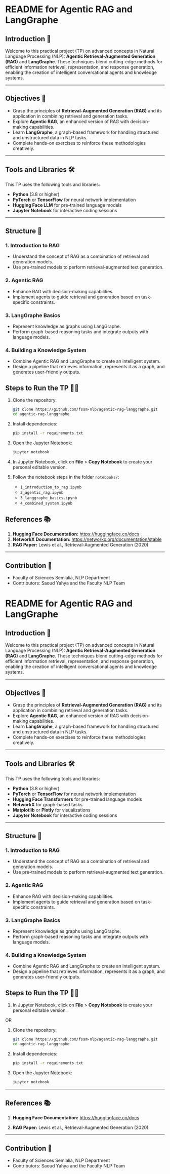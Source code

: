 # README for Agentic RAG and LangGraphe

## Introduction 🌟
Welcome to this practical project (TP) on advanced concepts in Natural Language Processing (NLP): **Agentic Retrieval-Augmented Generation (RAG)** and **LangGraphe**. These techniques blend cutting-edge methods for efficient information retrieval, representation, and response generation, enabling the creation of intelligent conversational agents and knowledge systems.

---

## Objectives 🎯
- Grasp the principles of **Retrieval-Augmented Generation (RAG)** and its application in combining retrieval and generation tasks.
- Explore **Agentic RAG**, an enhanced version of RAG with decision-making capabilities.
- Learn **LangGraphe**, a graph-based framework for handling structured and unstructured data in NLP tasks.
- Complete hands-on exercises to reinforce these methodologies creatively.

---

## Tools and Libraries 🛠️
This TP uses the following tools and libraries:
- **Python** (3.8 or higher)
- **PyTorch** or **TensorFlow** for neural network implementation
- **Hugging Face LLM** for pre-trained language models
- **Jupyter Notebook** for interactive coding sessions

---

## Structure 📂
### 1. **Introduction to RAG**
   - Understand the concept of RAG as a combination of retrieval and generation models.
   - Use pre-trained models to perform retrieval-augmented text generation.

### 2. **Agentic RAG**
   - Enhance RAG with decision-making capabilities.
   - Implement agents to guide retrieval and generation based on task-specific constraints.

### 3. **LangGraphe Basics**
   - Represent knowledge as graphs using LangGraphe.
   - Perform graph-based reasoning tasks and integrate outputs with language models.

### 4. **Building a Knowledge System**
   - Combine Agentic RAG and LangGraphe to create an intelligent system.
   - Design a pipeline that retrieves information, represents it as a graph, and generates user-friendly outputs.



## Steps to Run the TP 🏃‍♀️
1. Clone the repository:
   ```bash
   git clone https://github.com/fssm-nlp/agentic-rag-langgraphe.git
   cd agentic-rag-langgraphe
   ```

2. Install dependencies:
   ```bash
   pip install -r requirements.txt
   ```

3. Open the Jupyter Notebook:
   ```bash
   jupyter notebook
   ```

4. In Jupyter Notebook, click on **File** > **Copy Notebook** to create your personal editable version.

5. Follow the notebook steps in the folder `notebooks/`:
   - `1_introduction_to_rag.ipynb`
   - `2_agentic_rag.ipynb`
   - `3_langgraphe_basics.ipynb`
   - `4_combined_system.ipynb`



## References 📚
1. **Hugging Face Documentation:** https://huggingface.co/docs
2. **NetworkX Documentation:** https://networkx.org/documentation/stable
3. **RAG Paper:** Lewis et al., Retrieval-Augmented Generation (2020)

---

## Contribution 🤝
- Faculty of Sciences Semlalia, NLP Department
- Contributors: Saoud Yahya and the Faculty NLP Team

# README for Agentic RAG and LangGraphe

## Introduction 🌟
Welcome to this practical project (TP) on advanced concepts in Natural Language Processing (NLP): **Agentic Retrieval-Augmented Generation (RAG)** and **LangGraphe**. These techniques blend cutting-edge methods for efficient information retrieval, representation, and response generation, enabling the creation of intelligent conversational agents and knowledge systems.

---

## Objectives 🎯
- Grasp the principles of **Retrieval-Augmented Generation (RAG)** and its application in combining retrieval and generation tasks.
- Explore **Agentic RAG**, an enhanced version of RAG with decision-making capabilities.
- Learn **LangGraphe**, a graph-based framework for handling structured and unstructured data in NLP tasks.
- Complete hands-on exercises to reinforce these methodologies creatively.

---

## Tools and Libraries 🛠️
This TP uses the following tools and libraries:
- **Python** (3.8 or higher)
- **PyTorch** or **TensorFlow** for neural network implementation
- **Hugging Face Transformers** for pre-trained language models
- **NetworkX** for graph-based tasks
- **Matplotlib** or **Plotly** for visualizations
- **Jupyter Notebook** for interactive coding sessions

---

## Structure 📂
### 1. **Introduction to RAG**
   - Understand the concept of RAG as a combination of retrieval and generation models.
   - Use pre-trained models to perform retrieval-augmented text generation.

### 2. **Agentic RAG**
   - Enhance RAG with decision-making capabilities.
   - Implement agents to guide retrieval and generation based on task-specific constraints.

### 3. **LangGraphe Basics**
   - Represent knowledge as graphs using LangGraphe.
   - Perform graph-based reasoning tasks and integrate outputs with language models.

### 4. **Building a Knowledge System**
   - Combine Agentic RAG and LangGraphe to create an intelligent system.
   - Design a pipeline that retrieves information, represents it as a graph, and generates user-friendly outputs.



## Steps to Run the TP 🏃‍♀️
1. In Jupyter Notebook, click on **File** > **Copy Notebook** to create your personal editable version.

OR 

1. Clone the repository:
   ```bash
   git clone https://github.com/fssm-nlp/agentic-rag-langgraphe.git
   cd agentic-rag-langgraphe
   ```

2. Install dependencies:
   ```bash
   pip install -r requirements.txt
   ```

3. Open the Jupyter Notebook:
   ```bash
   jupyter notebook
   ```



---

## References 📚
1. **Hugging Face Documentation:** https://huggingface.co/docs

3. **RAG Paper:** Lewis et al., Retrieval-Augmented Generation (2020)

---

## Contribution 🤝
- Faculty of Sciences Semlalia, NLP Department
- Contributors: Saoud Yahya and the Faculty NLP Team

